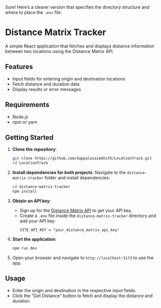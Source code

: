 Sure! Here’s a clearer version that specifies the directory structure and where to place the `.env` file:

# Distance Matrix Tracker

A simple React application that fetches and displays distance information between two locations using the Distance Matrix API.

## Features

- Input fields for entering origin and destination locations
- Fetch distance and duration data
- Display results or error messages

## Requirements

- Node.js
- npm or yarn

## Getting Started

1. **Clone the repository**:
   ```bash
   git clone https://github.com/kappalasaimohith/LocationTrack.git
   cd LocationTrack
   ```

2. **Install dependencies for both projects**:
   Navigate to the `distance-matrix-tracker` folder and install dependencies:
   ```bash
   cd distance-matrix-tracker
   npm install
   ```

3. **Obtain an API key**:
   - Sign up for the [Distance Matrix API](https://distancematrix.ai/distance-matrix-api) to get your API key.
   - Create a `.env` file inside the `distance-matrix-tracker` directory and add your API key:
     ```
     VITE_API_KEY = "your_distance_matrix_api_key"
     ```

4. **Start the application**:
   ```bash
   npm run dev
   ```

5. Open your browser and navigate to `http://localhost:5173` to use the app.

## Usage

- Enter the origin and destination in the respective input fields.
- Click the "Get Distance" button to fetch and display the distance and duration.
